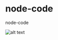 # node-code
node-code

![alt text](https://github.com/tchi-sama/node-code/blob/master/public/screenshot.png?raw=true)
